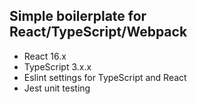 ## Simple boilerplate for React/TypeScript/Webpack

- React 16.x
- TypeScript 3.x.x
- Eslint settings for TypeScript and React
- Jest unit testing
